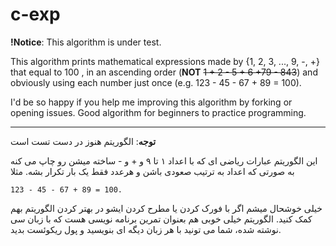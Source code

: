 # c-exp
<b>!Notice</b>: This algorithm is under test.

This algorithm prints mathematical expressions made by {1, 2, 3, ..., 9, -, +} that equal to 100 , in an ascending order (<b>NOT</b> <del>1 + 2 - 5 + 6 +79 - 843</del>) and obviously using each number just once (e.g. 123 - 45 - 67 + 89 = 100).

I'd be so happy if you help me improving this algorithm by forking or opening issues. Good algorithm for beginners to practice programming.

<hr/>

<b>توجه</b>: الگوریتم هنوز در دست تست است

این الگوریتم عبارات ریاضی ای که با اعداد ۱ تا ۹ و + و - ساخته میشن رو چاپ می کنه به صورتی که اعداد به ترتیب صعودی باشن و هرعدد فقط یک بار تکرار بشه. مثلا

    123 - 45 - 67 + 89 = 100.

خیلی خوشحال میشم اگر با فورک کردن یا مطرح کردن ایشو در بهتر کردن الگوریتم بهم کمک کنید. الگوریتم خیلی خوبی هم بعنوان تمرین برنامه نویسی هست که با زبان سی نوشته شده، شما می تونید با هر زبان دیگه ای بنویسید و پول ریکوئست بدید.

